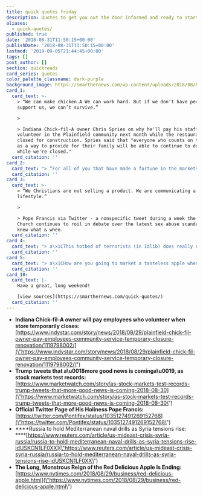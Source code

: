```yaml
---
title: quick quotes friday
description: Quotes to get you out the door informed and ready to start your friday.
aliases:
  - quick-quotes/
published: true
date: '2018-08-31T11:50:15+00:00'
publishDate: '2018-08-31T11:50:15+00:00'
lastmod: '2019-09-05T21:44:45+00:00'
tags: []
post_author: []
section: quickreads
card_series: quotes
color_palette_classname: dark-purple
background_image: https://smarthernews.com/wp-content/uploads/2018/08/hands-1939895_1280.png
card_1:
  card_text: >-
    > “We can make chicken.A We can work hard. But if we don’t have peopleA who
    support us, we can’t survive.”

    > 

    > Indiana Chick-fil-A owner Chris Spries on why he'll pay his staff to
    volunteer in the Plainfield community next month while the restaurant is
    closed for construction. Spries said that "everyone who counts on this job
    as a way to provide for their family will be able to continue to do that
    while we're closed."
  card_citation: ''
card_2:
  card_text: "> “For all of you that have made a fortune in the markets, or seen your 401Ks rise beyond your wildest expectations, more good news is coming!a\x19\n> \n> President Trump on Twitter praising the recent rally in the stock market. It is not immediately clear what the good news might be, but some suggest it may be a trade deal with Mexico, and possibly Canada."
  card_citation: ''
card_3:
  card_text: >-
    > “We Christians are not selling a product. We are communicating a
    lifestyle.”

    > 

    > Pope Francis via Twitter - a nonspecific tweet during a week the Catholic
    Church continues to roil in debate over the latest sex abuse scandal and who
    knew what & when.
  card_citation: ''
card_4:
  card_text: "> a\x1CThis hotbed of terrorists (in Idlib) does really not bode anything good if such inaction continues.a\x1D\n> \n> Dmitry Peskov, Kremlin spokesman, announcing Russia's Ministry of Defense will hold a major naval exercise in the Mediterranean Sea September 1-8. Idlib is the last major area held by rebels opposed to Syria's President & sources say the President is determined to retake it."
  card_citation: ''
card_5:
  card_text: "> a\x1CHow are you going to market a tasteless apple when the consumer has tasted so many good apples?a\x1D\n> \n> Tom Buford, an apple historian, as Gala cuts short Red Delicious's nearly half-century reign as America's most grown apple. The decline of Red Delicious is blamed on consumers wanting crispier, sweeter apples. The Granny Smith will be the 3rd most grown apple."
  card_citation: ''
card_10:
  card_text: |-
    Have a great, long weekend!

    [view sources](https://smarthernews.com/quick-quotes/)
  card_citation: ''
---
```

*   **Indiana Chick-fil-A owner will pay employees who volunteer when store temporarily closes:**  
    [https://www.indystar.com/story/news/2018/08/29/plainfield-chick-fil-owner-pay-employees-community-service-temporary-closure-renovation/1119798002/](\"https://www.indystar.com/story/news/2018/08/29/plainfield-chick-fil-owner-pay-employees-community-service-temporary-closure-renovation/1119798002/\")
*   **Trump tweets that a\\u0018more good news is cominga\\u0019, as stock markets test records:**  
    [https://www.marketwatch.com/story/as-stock-markets-test-records-trump-tweets-that-more-good-news-is-coming-2018-08-30](\"https://www.marketwatch.com/story/as-stock-markets-test-records-trump-tweets-that-more-good-news-is-coming-2018-08-30\")
*   **Official Twitter Page of His Holiness Pope Francis:** [https://twitter.com/Pontifex/status/1035127491269152768](\"https://twitter.com/Pontifex/status/1035127491269152768\")
*   ****Russia to hold Mediterranean naval drills as Syria tensions rise:  
    ****[https://www.reuters.com/article/us-mideast-crisis-syria-russia/russia-to-hold-mediterranean-naval-drills-as-syria-tensions-rise-idUSKCN1LF0XX](\"https://www.reuters.com/article/us-mideast-crisis-syria-russia/russia-to-hold-mediterranean-naval-drills-as-syria-tensions-rise-idUSKCN1LF0XX\")
*   **The Long, Monstrous Reign of the Red Delicious Apple Is Ending:**  
    [https://www.nytimes.com/2018/08/29/business/red-delicious-apple.html](\"https://www.nytimes.com/2018/08/29/business/red-delicious-apple.html\")